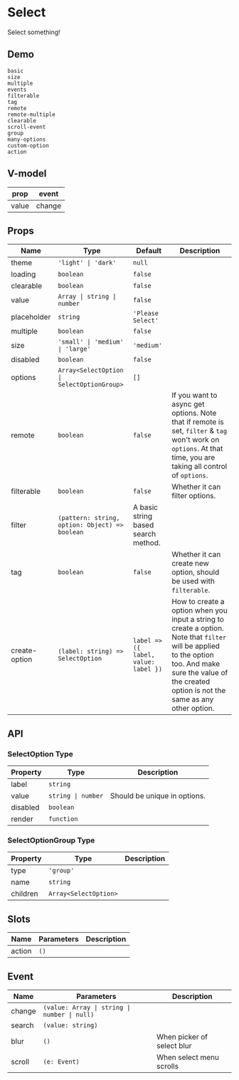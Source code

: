 # Select
Select something!
## Demo
```demo
basic
size
multiple
events
filterable
tag
remote
remote-multiple
clearable
scroll-event
group
many-options
custom-option
action
```
## V-model
|prop|event|
|-|-|
|value|change|

## Props
|Name|Type|Default|Description|
|-|-|-|-|
|theme|`'light' \| 'dark'`|`null`||
|loading|`boolean`|`false`||
|clearable|`boolean`|`false`||
|value|`Array \| string \| number`|`false`||
|placeholder|`string`|`'Please Select'`||
|multiple|`boolean`|`false`||
|size|`'small' \| 'medium' \| 'large'`|`'medium'`||
|disabled|`boolean`|`false`||
|options|`Array<SelectOption \| SelectOptionGroup>`|`[]`||
|remote|`boolean`|`false`|If you want to async get options. Note that if remote is set, `filter` & `tag` won't work on `options`. At that time, you are taking all control of `options`.|
|filterable|`boolean`|`false`|Whether it can filter options.|
|filter|`(pattern: string, option: Object) => boolean`|A basic string based search method.||
|tag|`boolean`|`false`|Whether it can create new option, should be used with `filterable`.|
|create-option|`(label: string) => SelectOption`|`label => ({ label, value: label })`|How to create a option when you input a string to create a option. Note that `filter` will be applied to the option too. And make sure the value of the created option is not the same as any other option.|

## API
### SelectOption Type
|Property|Type|Description|
|-|-|-|
|label|`string`||
|value|`string \| number`|Should be unique in options.|
|disabled|`boolean`||
|render|`function`||

### SelectOptionGroup Type
|Property|Type|Description|
|-|-|-|
|type|`'group'`||
|name|`string`||
|children|`Array<SelectOption>`||

## Slots
|Name|Parameters|Description|
|-|-|-|
|action|`()`||

## Event
|Name|Parameters|Description|
|-|-|-|
|change|`(value: Array \| string \| number \| null)`||
|search|`(value: string)`||
|blur|`()`|When picker of select blur|
|scroll|`(e: Event)`|When select menu scrolls|


